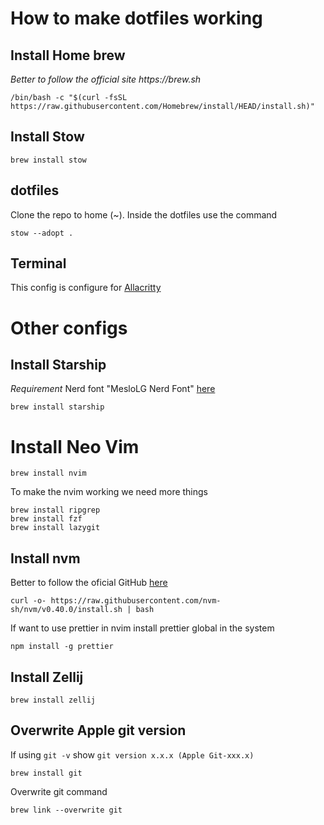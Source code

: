 # How to make dotfiles working

## Install Home brew
_Better to follow the official site https://brew.sh_

```
/bin/bash -c "$(curl -fsSL https://raw.githubusercontent.com/Homebrew/install/HEAD/install.sh)"
```


## Install Stow

```
brew install stow
```

## dotfiles
Clone the repo to home (~).
Inside the dotfiles use the command

```
stow --adopt .
```

## Terminal
This config is configure for [Allacritty](https://github.com/alacritty/alacritty)



# Other configs

## Install Starship
*Requirement* Nerd font "MesloLG Nerd Font" [here](https://www.nerdfonts.com/)

```
brew install starship
```


# Install Neo Vim

```
brew install nvim
```

To make the nvim working we need more things

```
brew install ripgrep
brew install fzf
brew install lazygit
```


## Install nvm
Better to follow the oficial GitHub [here](https://github.com/nvm-sh/nvm#installing-and-updating)
```
curl -o- https://raw.githubusercontent.com/nvm-sh/nvm/v0.40.0/install.sh | bash
```

If want to use prettier in nvim install prettier global in the system
```
npm install -g prettier
```


## Install Zellij
```
brew install zellij
```


## Overwrite Apple git version
If using `git -v` show `git version x.x.x (Apple Git-xxx.x)`

```
brew install git
```

Overwrite git command
```
brew link --overwrite git
```

